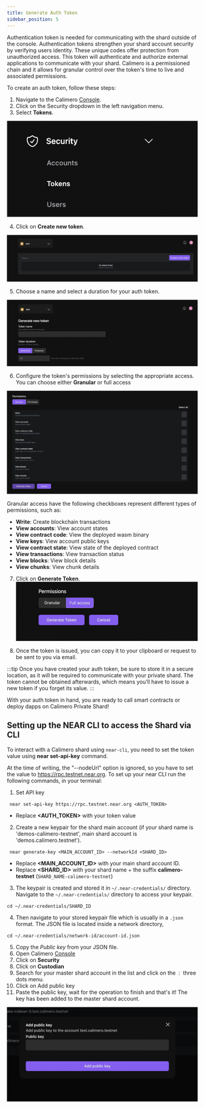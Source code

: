 ```yaml
---
title: Generate Auth Token
sidebar_position: 5
---
```


Authentication token is needed for communicating with the shard outside of the console. Authentication tokens strengthen your shard account security by verifying users identity. These unique codes offer protection from unauthorized access. This token will authenticate and authorize external applications to communicate with your shard. Calimero is a permissioned chain and it allows for granular control over the token's time to live and associated permissions.

To create an auth token, follow these steps:

1. Navigate to the Calimero [Console](https://app.calimero.network/dashboard).
2. Click on the Security dropdown in the left navigation menu.
3. Select **Tokens**.

![](../../static/img/security.png)

4. Click on **Create new token**.

![](../../static/img/add_token.png)

5. Choose a name and select a duration for your auth token.

![](../../static/img/token_name.png)

6. Configure the token's permissions by selecting the appropriate access. You can choose either **Granular** or full access

![](../../static/img/token_permissions.png)

Granular access have the following checkboxes represent different types of permissions, such as:

- **Write**: Create blockchain transactions
- **View accounts**: View account states
- **View contract code**: View the deployed wasm binary
- **View keys**: View account public keys
- **View contract state**: View state of the deployed contract
- **View transactions**: View transaction status
- **View blocks**: View block details
- **View chunks**: View chunk details

7. Click on **Generate Token**.
![](../../static/img/generate_token_button.png)

8. Once the token is issued, you can copy it to your clipboard or request to be sent to you via email.

:::tip
Once you have created your auth token, be sure to store it in a secure location, as it will be required to communicate with your private shard. The token cannot be obtained afterwards, which means you’ll have to issue a new token if you forget its value.
:::

With your auth token in hand, you are ready to call smart contracts or deploy dapps on Calimero Private Shard!

## Setting up the NEAR CLI to access the Shard via CLI

To interact with a Calimero shard using `near-cli`, you need to set the token value using **near set-api-key** command. 

At the time of writing, the "--nodeUrl" option is ignored, so you have to set the value to <https://rpc.testnet.near.org>. To set up your near CLI run the following commands, in your terminal:

1. Set API key

```
 near set-api-key https://rpc.testnet.near.org <AUTH_TOKEN>   
```
- Replace **<AUTH_TOKEN>** with your token value 

2. Create a new keypair for the shard main account (if your shard name is 'demos-calimero-testnet', main shard account is 'demos.calimero.testnet').

```
 near generate-key <MAIN_ACCOUNT_ID> --networkId <SHARD_ID>   
```

- Replace **<MAIN_ACCOUNT_ID>** with your main shard account ID.
- Replace **<SHARD_ID>** with your shard name + the suffix **calimero-testnet** (`SHARD_NAME-calimero-testnet`)

3. The keypair is created and stored it in `~/.near-credentials/` directory. Navigate to the `~/.near-credentials/` directory to access your keypair.

```
cd ~/.near-credentials/SHARD_ID
```

4. Then navigate to your stored keypair file which is usually in a `.json` format. The JSON file is located inside a network directory,

```
cd ~/.near-credentials/network-id/account-id.json
```

5. Copy the _Public key_ from your JSON file.
6. Open Calimero [Console](https://app.calimero.network/dashboard)
7. Click on **Security**
8. Click on **Custodian**
9. Search for your master shard account in the list and click on the  `⋮` three dots menu.
10. Click on Add public key
11. Paste the public key, wait for the operation to finish and that's it! The key has been added to the master shard account.

![](../../static/img/public_key.png)
